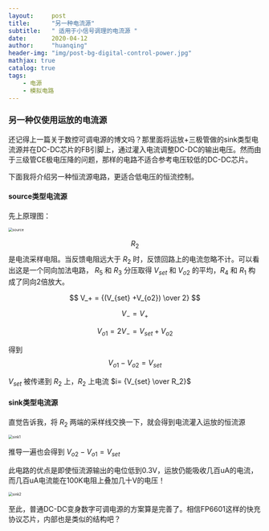 ```yaml
---
layout:     post
title:      "另一种电流源"
subtitle:   " 适用于小信号调理的电流源 "
date:       2020-04-12
author:     "huanqing"
header-img: "img/post-bg-digital-control-power.jpg"
mathjax: true
catalog: true
tags:
    - 电源
    - 模拟电路
---
```


### 另一种仅使用运放的电流源

还记得上一篇关于数控可调电源的博文吗？那里面将运放+三极管做的sink类型电流源并在DC-DC芯片的FB引脚上，通过灌入电流调整DC-DC的输出电压。然而由于三级管CE极电压降的问题，那样的电路不适合参考电压较低的DC-DC芯片。

下面我将介绍另一种恒流源电路，更适合低电压的恒流控制。

#### source类型电流源

先上原理图：

<img src="https://s1.ax1x.com/2020/07/11/UQzTG8.jpg" alt="source" style="zoom: 50%;" />

$$R_2$$ 是电流采样电阻。当反馈电阻远大于 $R_2$ 时，反馈回路上的电流忽略不计。可以看出这是一个同向加法电路， $R_5$ 和 $R_3$ 分压取得 $V_{set}$ 和 $V_{o2}$ 的平均，$R_4$ 和 $R_1$ 构成了同向2倍放大。


$$
V_+ = {(V_{set} +V_{o2}) \over 2}
$$

$$
V_- = V_+
$$

$$
V_{o1} = 2V_- = V_{set} +V_{o2}
$$

得到
$$
V_{o1} - V_{o2} = V_{set}
$$

$V_{set}$ 被传递到 $R_2$ 上，$R_2$ 上电流 $i= {V_{set} \over R_2}$

#### sink类型电流源

直觉告诉我，将 $R_2$ 两端的采样线交换一下，就会得到电流灌入运放的恒流源

<img src="https://s1.ax1x.com/2020/07/11/UlSSiV.jpg" alt="sink1" style="zoom: 50%;" />

推导一遍也会得到  $V_{o2} - V_{o1} = V_{set}$

此电路的优点是即使恒流源输出的电位低到0.3V，运放仍能吸收几百uA的电流，而几百uA电流能在100K电阻上叠加几十V的电压！

<img src="https://s1.ax1x.com/2020/07/11/UlS9RU.jpg" alt="sink2" style="zoom: 50%;" />

至此，普通DC-DC变身数字可调电源的方案算是完善了。相信FP6601这样的快充协议芯片，内部也是类似的结构吧？
